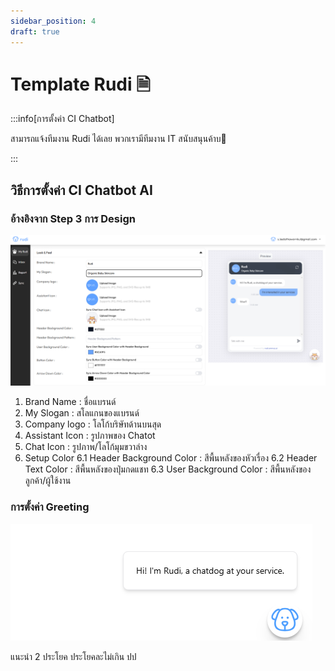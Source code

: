 ```yaml
---
sidebar_position: 4
draft: true
---
```

# Template Rudi 🗎 
:::info[การตั้งค่า CI Chatbot]

สามารถแจ้งทีมงาน Rudi ได้เลย พวกเรามีทีมงาน IT สนับสนุนค้าบ🐶

:::

## วิธีการตั้งค่า CI Chatbot AI
### อ้างอิงจาก Step 3 การ Design  
![Docusaurus](../static/img/rudi_design.png)
1. Brand Name : ชื่อแบรนด์
2. My Slogan : สโลแกนของแบรนด์ 
3. Company logo : โลโก้บริษัทด้านบนสุด 
4. Assistant Icon : รูปภาพของ Chatot
5. Chat Icon : รูปภาพ/โลโก้มุมขวาล่าง 
6. Setup Color 
    6.1 Header Background Color : สีพื้นหลังของหัวเรื่อง
    6.2 Header Text Color : สีพื้นหลังของปุ่มกดแชท
    6.3 User Background Color : สีพื้นหลังของลูกค้า/ผู้ใช้งาน


### การตั้งค่า Greeting

![Docusaurus](../static/img/greeting_rudi.png) 

แนะนำ 2 ประโยค ประโยคละไม่เกิน ปป


